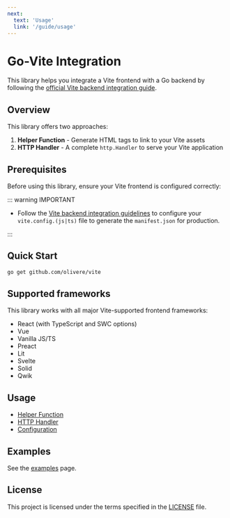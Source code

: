 ```yaml
---
next:
  text: 'Usage'
  link: '/guide/usage'
---
```


# Go-Vite Integration

This library helps you integrate a Vite frontend with a Go backend by following the [official Vite backend integration guide](https://vitejs.dev/guide/backend-integration.html).


## Overview

This library offers two approaches:

1. **Helper Function** - Generate HTML tags to link to your Vite assets
2. **HTTP Handler** - A complete `http.Handler` to serve your Vite application

## Prerequisites

Before using this library, ensure your Vite frontend is configured correctly:

::: warning IMPORTANT

- Follow the [Vite backend integration guidelines](https://vitejs.dev/guide/backend-integration.html) to configure your `vite.config.(js|ts)` file to generate the `manifest.json` for production.

:::

## Quick Start

```bash
go get github.com/olivere/vite
```


## Supported frameworks

This library works with all major Vite-supported frontend frameworks:

- React (with TypeScript and SWC options)
- Vue
- Vanilla JS/TS
- Preact
- Lit
- Svelte
- Solid
- Qwik

## Usage

- [Helper Function](/guide/usage#option-1-helper-function)
- [HTTP Handler](/guide/usage#option-2-http-handler)
- [Configuration](/guide/usage#configuration-options)

## Examples

See the [examples](/guide/examples) page.

## License

This project is licensed under the terms specified in the [LICENSE](https://raw.githubusercontent.com/olivere/vite/refs/heads/main/LICENSE) file.
